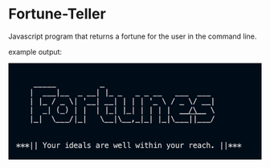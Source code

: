 # Fortune-Teller
Javascript program that returns a fortune for the user in the command line.

example output: 

![Drag Racing](fortunes-example.png)
